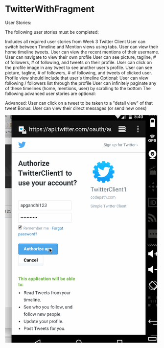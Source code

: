 # TwitterWithFragment

User Stories:

The following user stories must be completed:

Includes all required user stories from Week 3 Twitter Client
User can switch between Timeline and Mention views using tabs.
User can view their home timeline tweets.
User can view the recent mentions of their username.
User can navigate to view their own profile
User can see picture, tagline, # of followers, # of following, and tweets on their profile.
User can click on the profile image in any tweet to see another user's profile.
User can see picture, tagline, # of followers, # of following, and tweets of clicked user.
Profile view should include that user's timeline
Optional: User can view following / followers list through the profile
User can infinitely paginate any of these timelines (home, mentions, user) by scrolling to the bottom
The following advanced user stories are optional:





Advanced: User can click on a tweet to be taken to a "detail view" of that tweet
Bonus: User can view their direct messages (or send new ones)


![alt tag](https://github.com/abhi9gandhi/TwitterWithFragment/blob/master/SimpleTwitterWithFragment.gif)
